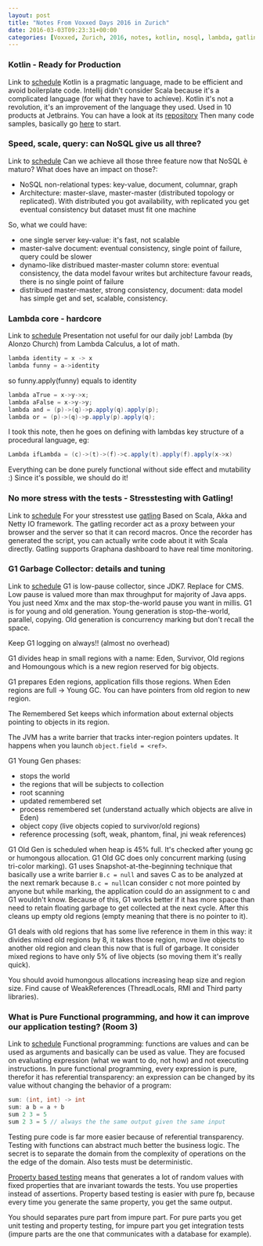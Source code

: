 ```yaml
---
layout: post
title: "Notes From Voxxed Days 2016 in Zurich"
date: 2016-03-03T09:23:31+00:00
categories: [Voxxed, Zurich, 2016, notes, kotlin, nosql, lambda, gatling, gc]
---
```

### Kotlin - Ready for Production
Link to [schedule](https://cfp-vdz.exteso.com/program/talk/CPG-0115/Kotlin____Ready_for_production.html)
Kotlin is a pragmatic language, made to be efficient and avoid boilerplate code.
Intellij didn't consider Scala because it's a complicated language (for what they have to achieve).
Kotlin it's not a revolution, it's an improvement of the language they used.
Used in 10 products at Jetbrains.
You can have a look at its [repository](https://github.com/JetBrains/kotlin)
Then many code samples, basically go [here](https://kotlinlang.org/docs/tutorials/getting-started.html) to start.

### Speed, scale, query: can NoSQL give us all three?
Link to [schedule](https://cfp-vdz.exteso.com/program/talk/DXU-9635/Speed__scale__query__can_NoSQL_give_us_all_three_.html)
Can we achieve all those three feature now that NoSQL è maturo?
What does have an impact on those?:
- NoSQL non-relational types: key-value, document, columnar, graph
- Architecture: master-slave, master-master (distributed topology or replicated). With distributed you got availability, with replicated you get eventual consistency but dataset must fit one machine

So, what we could have:
- one single server key-value: it's fast, not scalable
- master-salve document: eventual consistency, single point of failure, query could be slower
- dynamo-like distribued master-master column store: eventual consistency, the data model favour writes but architecture favour reads, there is no single point of failure
- distribued master-master, strong consistency, document: data model has simple get and set, scalable, consistency.

### Lambda core - hardcore
Link to [schedule](https://cfp-vdz.exteso.com/program/talk/WCB-3457/Lambda_core___hardcore.html)
Presentation not useful for our daily job!
Lambda (by Alonzo Church) from Lambda Calculus, a lot of math.

~~~~~~~~ java
lambda identity = x -> x
lambda funny = a->identity
~~~~~~~~

so funny.apply(funny) equals to identity

~~~~~~~~ java
lambda aTrue = x->y->x;
lambda aFalse = x->y->y;
lambda and = (p)->(q)->p.apply(q).apply(p);
lambda or = (p)->(q)->p.apply(p).apply(q);
~~~~~~~~

I took this note, then he goes on defining with lambdas key structure of a procedural language, eg:

~~~~~~~~ java
Lambda ifLambda = (c)->(t)->(f)->c.apply(t).apply(f).apply(x->x)
~~~~~~~~

Everything can be done purely functional without side effect and mutability :)
Since it's possible, we should do it!

### No more stress with the tests - Stresstesting with Gatling!
Link to [schedule](https://cfp-vdz.exteso.com/program/talk/BED-0378/No_more_stress_with_the_tests___Stresstesting_with_Gatling_.html)
For your stresstest use [gatling](http://gatling.io)
Based on Scala, Akka and Netty IO framework.
The gatling recorder act as a proxy between your browser and the server so that it can record macros.
Once the recorder has generated the script, you can actually write code about it with Scala directly.
Gatling supports Graphana dashboard to have real time monitoring.

### G1 Garbage Collector: details and tuning
Link to [schedule](https://cfp-vdz.exteso.com/program/talk/NSP-4199/G1_Garbage_Collector__details_and_tuning.html)
G1 is low-pause collector, since JDK7. Replace for CMS.
Low pause is valued more than max throughput for majority of Java apps.
You just need Xmx and the max stop-the-world pause you want in millis.
G1 is for young and old generation.
Young generation is stop-the-world, parallel, copying.
Old generation is concurrency marking but don't recall the space.

Keep G1 logging on always!! (almost no overhead)

G1 divides heap in small regions with a name: Eden, Survivor, Old regions and Homoungous which is a new region reserved for big objects.

G1 prepares Eden regions, application fills those regions. When Eden regions are full -> Young GC.
You can have pointers from old region to new region.

The Remembered Set keeps which information about external objects pointing to objects in its region.

The JVM has a write barrier that tracks inter-region pointers updates. It happens when you launch `object.field = <ref>`.

G1 Young Gen phases:
- stops the world
- the regions that will be subjects to collection
- root scanning
- updated remembered set
- process remembered set (understand actually which objects are alive in Eden)
- object copy (live objects copied to survivor/old regions)
- reference processing (soft, weak, phantom, final, jni weak references)

G1 Old Gen is scheduled when heap is 45% full. It's checked after young gc or humongous allocation.
G1 Old GC does only concurrent marking (using tri-color marking).
G1 uses Snapshot-at-the-beginning technique that basically use a write barrier `B.c = null` and saves C as to be analyzed at the next remark because `B.c = null`can consider c not more pointed by anyone but while marking, the application could do an assignment to c and G1 wouldn't know. Because of this, G1 works better if it has more space than need to retain floating garbage to get collected at the next cycle.
After this cleans up empty old regions (empty meaning that there is no pointer to it).

G1 deals with old regions that has some live reference in them in this way: it divides mixed old regions by 8, it takes those region, move live objects to another old region and clean this now that is full of garbage. It consider mixed regions to have only 5% of live objects (so moving them it's really quick).

You should avoid humongous allocations increasing heap size and region size.
Find cause of WeakReferences (ThreadLocals, RMI and Third party libraries).

### What is Pure Functional programming, and how it can improve our application testing? (Room 3)
Link to [schedule](https://cfp-vdz.exteso.com/program/talk/FPX-6471/What_is_Pure_Functional_programming__and_how_it_can_improve_our_application_testing_.html)
Functional programming: functions are values and can be used as arguments and basically can be used as value. They are focused on evaluating expression (what we want to do, not how) and not executing instructions.
In pure functional programming, every expression is pure, therefor it has referential transparency: an expression can be changed by its value without changing the behavior of a program:

~~~~~~~~ java
sum: (int, int) -> int
sum: a b = a + b
sum 2 3 = 5
sum 2 3 = 5 // always the the same output given the same input
~~~~~~~~

Testing pure code is far more easier because of referential transparency.
Testing with functions can abstract much better the business logic.
The secret is to separate the domain from the complexity of operations on the the edge of the domain.
Also tests must be deterministic.

[Property based testing](http://www.slideshare.net/ScottWlaschin/an-introduction-to-property-based-testing) means that generates a lot of random values with fixed properties that are invariant towards the tests. You use properties instead of assertions. Property based testing is easier with pure fp, because every time you generate the same property, you get the same output.

You should separates pure part from impure part. For pure parts you get unit testing and property testing, for impure part you get integration tests (impure parts are the one that communicates with a database for example).

